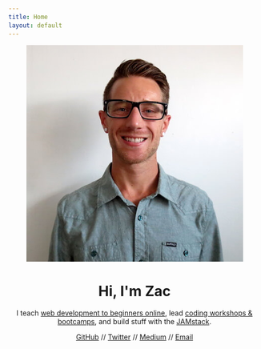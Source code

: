 ```yaml
---
title: Home
layout: default
---
```


<!-- Homepage Intro -->
<header id="intro">
	<main>
		<img src="/images/zh-headshot.jpg" alt="zac heisey web developer">
		<h1>Hi, I'm Zac</h1>
		<p>I teach <a href="https://www.web-dev-basics.com/" target="_blank">web development to beginners online</a>, lead <a href="https://betamore.com/education/front-end-web-development/" target="_blank">coding workshops & bootcamps</a>, and build stuff with the <a href="https://jamstack.org/" target="_blank">JAMstack</a>.</p>
	</main>
  <nav>
		<a href="https://github.com/zac-heisey" target="_blank">GitHub</a> //
		<a href="https://twitter.com/zac_heisey" target="_blank">Twitter</a> //
		<a href="https://medium.com/@zac_heisey/" target="_blank">Medium</a> //
		<a href="mailto:zheisey@gmail.com">Email</a>
	</nav>
</header>
